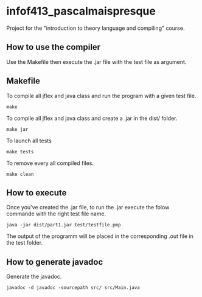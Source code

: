 # infof413_pascalmaispresque

Project for the "introduction to theory language and compiling" course.

## How to use the compiler

Use the Makefile then execute the .jar file with the test file as argument.

## Makefile

To compile all jflex and java class and run the program with a given test file.

```shell
make
```

 To compile all jflex and java class and create a .jar in the dist/ folder.

 ```shell
make jar
```

To launch all tests

 ```shell
make tests
```

To remove every all compiled files.

 ```shell
make clean
```

## How to execute

Once you've created the .jar file, to run the .jar execute the folow commande with the right test file name.

```shell
java -jar dist/part1.jar test/testfile.pmp 
```

The output of the programm will be placed in the corresponding .out file in the test folder.

## How to generate javadoc

Generate the javadoc.

```shell
javadoc -d javadoc -sourcepath src/ src/Main.java
```
